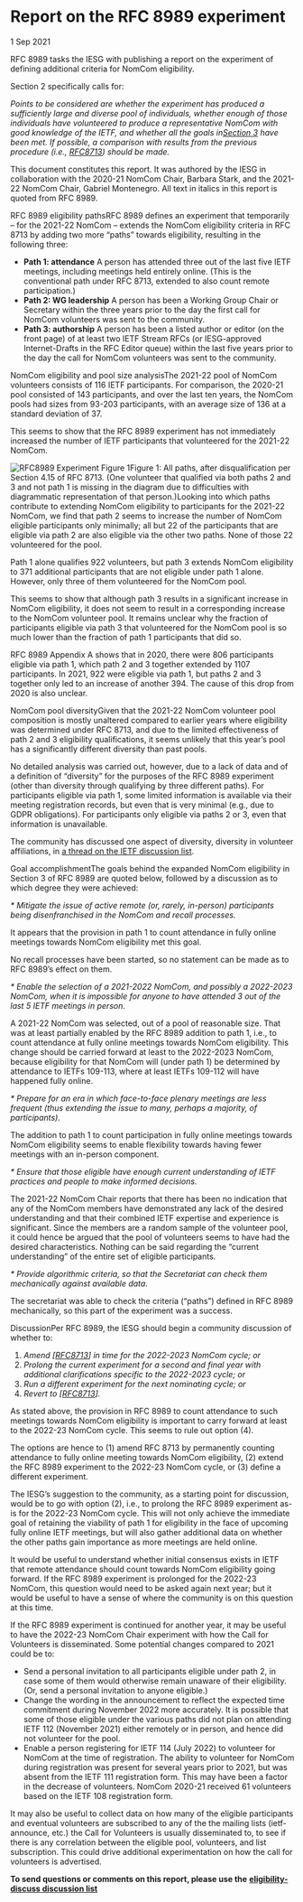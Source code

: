 Report on the RFC 8989 experiment
=================================

1 Sep 2021

RFC 8989 tasks the IESG with publishing a report on the experiment of defining additional criteria for NomCom eligibility.

Section 2 specifically calls for:  


*Points to be considered are whether the experiment has produced a sufficiently large and diverse pool of individuals, whether enough of those individuals have volunteered to produce a representative NomCom with good knowledge of the IETF, and whether all the goals in*[*Section 3*](https://datatracker.ietf.org/doc/html/rfc8989#section-3) *have been met. If possible, a comparison with results from the previous procedure (i.e.,* [*RFC8713*](https://datatracker.ietf.org/doc/html/rfc8713)*) should be made.*

This document constitutes this report. It was authored by the IESG in collaboration with the 2020-21 NomCom Chair, Barbara Stark, and the 2021-22 NomCom Chair, Gabriel Montenegro. All text in italics in this report is quoted from RFC 8989.

RFC 8989 eligibility pathsRFC 8989 defines an experiment that temporarily – for the 2021-22 NomCom – extends the NomCom eligibility criteria in RFC 8713 by adding two more “paths” towards eligibility, resulting in the following three:

* **Path 1: attendance** A person has attended three out of the last five IETF meetings, including meetings held entirely online. (This is the conventional path under RFC 8713, extended to also count remote participation.)
* **Path 2: WG leadership** A person has been a Working Group Chair or Secretary within the three years prior to the day the first call for NomCom volunteers was sent to the community.
* **Path 3: authorship** A person has been a listed author or editor (on the front page) of at least two IETF Stream RFCs (or IESG-approved Internet-Drafts in the RFC Editor queue) within the last five years prior to the day the call for NomCom volunteers was sent to the community.

NomCom eligibility and pool size analysisThe 2021-22 pool of NomCom volunteers consists of 116 IETF participants. For comparison, the 2020-21 pool consisted of 143 participants, and over the last ten years, the NomCom pools had sizes from 93-203 participants, with an average size of 136 at a standard deviation of 37.  


This seems to show that the RFC 8989 experiment has not immediately increased the number of IETF participants that volunteered for the 2021-22 NomCom.

![RFC8989 Experiment Figure 1](/media/images/Figure1.original.png)Figure 1: All paths, after disqualification per Section 4.15 of RFC 8713. (One volunteer that qualified via both paths 2 and 3 and not path 1 is missing in the diagram due to difficulties with diagrammatic representation of that person.)Looking into which paths contribute to extending NomCom eligibility to participants for the 2021-22 NomCom, we find that path 2 seems to increase the number of NomCom eligible participants only minimally; all but 22 of the participants that are eligible via path 2 are also eligible via the other two paths. None of those 22 volunteered for the pool.

Path 1 alone qualifies 922 volunteers, but path 3 extends NomCom eligibility to 371 additional participants that are not eligible under path 1 alone. However, only three of them volunteered for the NomCom pool.

This seems to show that although path 3 results in a significant increase in NomCom eligibility, it does not seem to result in a corresponding increase to the NomCom volunteer pool. It remains unclear why the fraction of participants eligible via path 3 that volunteered for the NomCom pool is so much lower than the fraction of path 1 participants that did so.

RFC 8989 Appendix A shows that in 2020, there were 806 participants eligible via path 1, which path 2 and 3 together extended by 1107 participants. In 2021, 922 were eligible via path 1, but paths 2 and 3 together only led to an increase of another 394. The cause of this drop from 2020 is also unclear.

NomCom pool diversityGiven that the 2021-22 NomCom volunteer pool composition is mostly unaltered compared to earlier years where eligibility was determined under RFC 8713, and due to the limited effectiveness of path 2 and 3 eligibility qualifications, it seems unlikely that this year’s pool has a significantly different diversity than past pools.

No detailed analysis was carried out, however, due to a lack of data and of a definition of “diversity” for the purposes of the RFC 8989 experiment (other than diversity through qualifying by three different paths). For participants eligible via path 1, some limited information is available via their meeting registration records, but even that is very minimal (e.g., due to GDPR obligations). For participants only eligible via paths 2 or 3, even that information is unavailable.

The community has discussed one aspect of diversity, diversity in volunteer affiliations, in [a thread on the IETF discussion list](https://mailarchive.ietf.org/arch/msg/ietf/U8RQZWIpw1qNxRMRCCJynavGW60).

Goal accomplishmentThe goals behind the expanded NomCom eligibility in Section 3 of RFC 8989 are quoted below, followed by a discussion as to which degree they were achieved:  


*\* Mitigate the issue of active remote (or, rarely, in-person) participants being disenfranchised in the NomCom and recall processes.*

It appears that the provision in path 1 to count attendance in fully online meetings towards NomCom eligibility met this goal.

No recall processes have been started, so no statement can be made as to RFC 8989’s effect on them.  


*\* Enable the selection of a 2021-2022 NomCom, and possibly a 2022-2023 NomCom, when it is impossible for anyone to have attended 3 out of the last 5 IETF meetings in person.*

A 2021-22 NomCom was selected, out of a pool of reasonable size. That was at least partially enabled by the RFC 8989 addition to path 1, i.e., to count attendance at fully online meetings towards NomCom eligibility. This change should be carried forward at least to the 2022-2023 NomCom, because eligibility for that NomCom will (under path 1) be determined by attendance to IETFs 109-113, where at least IETFs 109-112 will have happened fully online.  


*\* Prepare for an era in which face-to-face plenary meetings are less frequent (thus extending the issue to many, perhaps a majority, of participants).*

The addition to path 1 to count participation in fully online meetings towards NomCom eligibility seems to enable flexibility towards having fewer meetings with an in-person component.  


*\* Ensure that those eligible have enough current understanding of IETF practices and people to make informed decisions.*

The 2021-22 NomCom Chair reports that there has been no indication that any of the NomCom members have demonstrated any lack of the desired understanding and that their combined IETF expertise and experience is significant. Since the members are a random sample of the volunteer pool, it could hence be argued that the pool of volunteers seems to have had the desired characteristics. Nothing can be said regarding the “current understanding” of the entire set of eligible participants.  


*\* Provide algorithmic criteria, so that the Secretariat can check them mechanically against available data.*

The secretariat was able to check the criteria (“paths”) defined in RFC 8989 mechanically, so this part of the experiment was a success.

DiscussionPer RFC 8989, the IESG should begin a community discussion of whether to:

1. *Amend [*[*RFC8713*](https://datatracker.ietf.org/doc/html/rfc8713)*] in time for the 2022-2023 NomCom cycle; or*
2. *Prolong the current experiment for a second and final year with additional clarifications specific to the 2022-2023 cycle; or*
3. *Run a different experiment for the next nominating cycle; or*
4. *Revert to [*[*RFC8713*](https://datatracker.ietf.org/doc/html/rfc8713)*].*

As stated above, the provision in RFC 8989 to count attendance to such meetings towards NomCom eligibility is important to carry forward at least to the 2022-23 NomCom cycle. This seems to rule out option (4).

The options are hence to (1) amend RFC 8713 by permanently counting attendance to fully online meeting towards NomCom eligibility, (2) extend the RFC 8989 experiment to the 2022-23 NomCom cycle, or (3) define a different experiment.

The IESG’s suggestion to the community, as a starting point for discussion, would be to go with option (2), i.e., to prolong the RFC 8989 experiment as-is for the 2022-23 NomCom cycle. This will not only achieve the immediate goal of retaining the viability of path 1 for eligibility in the face of upcoming fully online IETF meetings, but will also gather additional data on whether the other paths gain importance as more meetings are held online.

It would be useful to understand whether initial consensus exists in IETF that remote attendance should count towards NomCom eligibility going forward. If the RFC 8989 experiment is prolonged for the 2022-23 NomCom, this question would need to be asked again next year; but it would be useful to have a sense of where the community is on this question at this time.

If the RFC 8989 experiment is continued for another year, it may be useful to have the 2022-23 NomCom Chair experiment with how the Call for Volunteers is disseminated. Some potential changes compared to 2021 could be to:

* Send a personal invitation to all participants eligible under path 2, in case some of them would otherwise remain unaware of their eligibility. (Or, send a personal invitation to anyone eligible.)
* Change the wording in the announcement to reflect the expected time commitment during November 2022 more accurately. It is possible that some of those eligible under the various paths did not plan on attending IETF 112 (November 2021) either remotely or in person, and hence did not volunteer for the pool.
* Enable a person registering for IETF 114 (July 2022) to volunteer for NomCom at the time of registration. The ability to volunteer for NomCom during registration was present for several years prior to 2021, but was absent from the IETF 111 registration form. This may have been a factor in the decrease of volunteers. NomCom 2020-21 received 61 volunteers based on the IETF 108 registration form.

It may also be useful to collect data on how many of the eligible participants and eventual volunteers are subscribed to any of the the mailing lists (ietf-announce, etc.) the Call for Volunteers is usually disseminated to, to see if there is any correlation between the eligible pool, volunteers, and list subscription. This could drive additional experimentation on how the call for volunteers is advertised.

**To send questions or comments on this report, please use the** [**eligibility-discuss discussion list**](https://www.ietf.org/mailman/listinfo/Eligibility-discuss)

